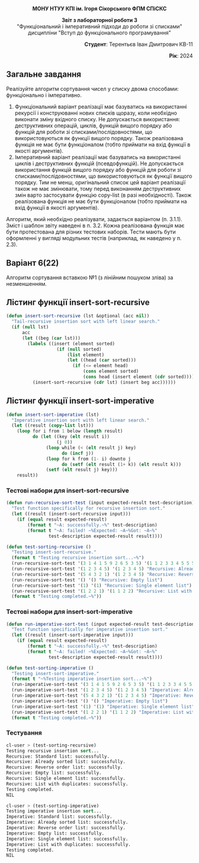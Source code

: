 <p align="center"><b>МОНУ НТУУ КПІ ім. Ігоря Сікорського ФПМ СПіСКС</b></p>
<p align="center">
<b>Звіт з лабораторної роботи 3</b><br/>
"Функціональний і імперативний підходи до роботи зі списками"<br/>
дисципліни "Вступ до функціонального програмування"
</p>
<p align="right"><b>Студент</b>: Терентьєв Іван Дмитрович КВ-11</p>
<p align="right"><b>Рік</b>: 2024</p>

## Загальне завдання
Реалізуйте алгоритм сортування чисел у списку двома способами: функціонально і імперативно.
1. Функціональний варіант реалізації має базуватись на використанні рекурсії і конструюванні нових списків щоразу, коли необхідно виконати зміну вхідного списку. Не допускається використання: деструктивних операцій, циклів, функцій вищого порядку або функцій для роботи зі списками/послідовностями, що використовуються як функції вищого порядку. Також реалізована функція не має бути функціоналом (тобто приймати на вхід функції в якості аргументів).
2. Імперативний варіант реалізації має базуватись на використанні циклів і деструктивних функцій (псевдофункцій). Не допускається використання функцій вищого порядку або функцій для роботи зі списками/послідовностями, що використовуються як функції вищого порядку. Тим не менш, оригінальний список цей варіант реалізації також не має змінювати, тому перед виконанням деструктивних змін варто застосувати функцію copy-list (в разі необхідності). Також реалізована функція не має бути функціоналом (тобто приймати на вхід функції в якості аргументів). 

Алгоритм, який необхідно реалізувати, задається варіантом (п. 3.1.1). Зміст і шаблон звіту наведені в п. 3.2. 
Кожна реалізована функція має бути протестована для різних тестових наборів. 
Тести мають бути оформленні у вигляді модульних тестів (наприклад, як наведено у п. 2.3).
## Варіант 6(22)
Алгоритм сортування вставкою №1 (з лінійним пошуком зліва) за незменшенням.
## Лістинг функції insert-sort-recursive
```lisp
(defun insert-sort-recursive (lst &optional (acc nil))
  "Tail-recursive insertion sort with left linear search."
  (if (null lst)
      acc
      (let ((beg (car lst)))
        (labels ((insert (element sorted)
                   (if (null sorted)
                       (list element)
                       (let ((head (car sorted)))
                         (if (<= element head)
                             (cons element sorted)
                             (cons head (insert element (cdr sorted))))))))
          (insert-sort-recursive (cdr lst) (insert beg acc))))))
```
## Лістинг функції insert-sort-imperative
```lisp
(defun insert-sort-imperative (lst)
  "Imperative insertion sort with left linear search."
  (let ((result (copy-list lst)))
    (loop for i from 1 below (length result)
          do (let ((key (elt result i))  
                   (j 0))                
               (loop while (< (elt result j) key)
                     do (incf j))
               (loop for k from (1- i) downto j
                     do (setf (elt result (1+ k)) (elt result k)))
               (setf (elt result j) key)))
    result))
```
### Тестові набори для insert-sort-recursive
```lisp
(defun run-recursive-sort-test (input expected-result test-description)
  "Test function specifically for recursive insertion sort."
  (let ((result (insert-sort-recursive input)))
    (if (equal result expected-result)
        (format t "~A: successfully.~%" test-description)
        (format t "~A: failed! ~%Expected: ~A~%Got: ~A~%" 
                test-description expected-result result))))

(defun test-sorting-recursive ()
  "Testing insert-sort-recursive."
  (format t "Testing recursive insertion sort...~%")
  (run-recursive-sort-test '(3 1 4 1 5 9 2 6 5 3 5) '(1 1 2 3 3 4 5 5 5 6 9) "Recursive: Standard list")
  (run-recursive-sort-test '(1 2 3 4 5) '(1 2 3 4 5) "Recursive: Already sorted list")
  (run-recursive-sort-test '(5 4 3 2 1) '(1 2 3 4 5) "Recursive: Reverse order list")
  (run-recursive-sort-test '() '() "Recursive: Empty list")
  (run-recursive-sort-test '(1) '(1) "Recursive: Single element list")
  (run-recursive-sort-test '(1 2 2 1) '(1 1 2 2) "Recursive: List with duplicates")
  (format t "Testing completed.~%"))
```

### Тестові набори для insert-sort-imperative
```lisp
(defun run-imperative-sort-test (input expected-result test-description)
  "Test function specifically for imperative insertion sort."
  (let ((result (insert-sort-imperative input)))
    (if (equal result expected-result)
        (format t "~A: successfully.~%" test-description)
        (format t "~A: failed! ~%Expected: ~A~%Got: ~A~%" 
                test-description expected-result result))))

(defun test-sorting-imperative ()
  "Testing insert-sort-imperative."
  (format t "~%Testing imperative insertion sort...~%")
  (run-imperative-sort-test '(3 1 4 1 5 9 2 6 5 3 5) '(1 1 2 3 3 4 5 5 5 6 9) "Imperative: Standard list")
  (run-imperative-sort-test '(1 2 3 4 5) '(1 2 3 4 5) "Imperative: Already sorted list")
  (run-imperative-sort-test '(5 4 3 2 1) '(1 2 3 4 5) "Imperative: Reverse order list")
  (run-imperative-sort-test '() '() "Imperative: Empty list")
  (run-imperative-sort-test '(1) '(1) "Imperative: Single element list")
  (run-imperative-sort-test '(1 2 2 1) '(1 1 2 2) "Imperative: List with duplicates")
  (format t "Testing completed.~%"))
```

### Тестування
```lisp
cl-user > (test-sorting-recursive)
Testing recursive insertion sort...
Recursive: Standard list: successfully.
Recursive: Already sorted list: successfully.
Recursive: Reverse order list: successfully.
Recursive: Empty list: successfully.
Recursive: Single element list: successfully.
Recursive: List with duplicates: successfully.
Testing completed.
NIL

cl-user > (test-sorting-imperative)
Testing imperative insertion sort...
Imperative: Standard list: successfully.
Imperative: Already sorted list: successfully.
Imperative: Reverse order list: successfully.
Imperative: Empty list: successfully.
Imperative: Single element list: successfully.
Imperative: List with duplicates: successfully.
Testing completed.
NIL
```
